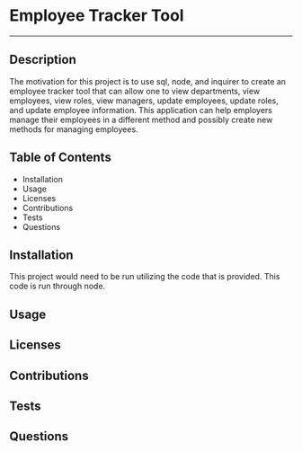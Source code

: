 # Employee Tracker Tool
---
## Description
The motivation for this project is to use sql, node, and inquirer to create an employee tracker tool that can allow one to view departments, view employees, view roles, view managers, update employees, update roles, and update employee information. This application can help employers manage their employees in a different method and possibly create new methods for managing employees.

## Table of Contents
* Installation
* Usage
* Licenses
* Contributions
* Tests
* Questions 

## Installation
This project would need to be run utilizing the code that is provided. This code is run through node.

## Usage


## Licenses


## Contributions


## Tests


## Questions
